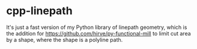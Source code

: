 # cpp-linepath

It's just a fast version of my Python library of linepath geometry, which is the addition for https://github.com/hirve/py-functional-mill to limit cut area by a shape, where the shape is a polyline path.

